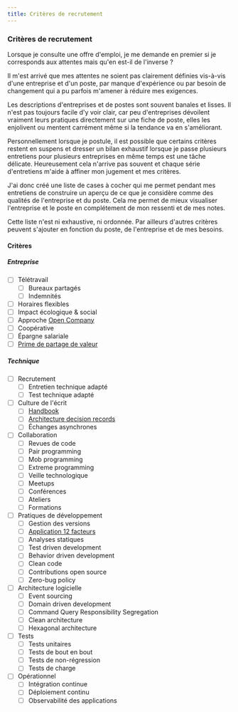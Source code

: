 ```yaml
---
title: Critères de recrutement
---
```

### Critères de recrutement

Lorsque je consulte une offre d'emploi, je me demande en premier si je corresponds 
aux attentes mais qu'en est-il de l'inverse ?

Il m'est arrivé que mes attentes ne soient pas clairement définies vis-à-vis 
d'une entreprise et d'un poste, par manque d'expérience ou par besoin 
de changement qui a pu parfois m'amener à réduire mes exigences.

Les descriptions d'entreprises et de postes sont souvent banales et lisses. 
Il n'est pas toujours facile d'y voir clair, car peu d'entreprises dévoilent vraiment 
leurs pratiques directement sur une fiche de poste, elles les enjolivent ou mentent carrément
 même si la tendance va en s'améliorant.

Personnellement lorsque je postule, il est possible que certains critères restent en suspens
et dresser un bilan exhaustif lorsque je passe plusieurs entretiens pour plusieurs
 entreprises en même temps est une tâche délicate. Heureusement cela n'arrive pas souvent
et chaque série d'entretiens m'aide à affiner mon jugement et mes critères.

J'ai donc créé une liste de cases à cocher qui me permet pendant mes entretiens de 
construire un aperçu de ce que je considère comme des qualités de l'entreprise 
et du poste. Cela me permet de mieux visualiser l'entreprise et le poste en complétement 
de mon ressenti et de mes notes.

Cette liste n'est ni exhaustive, ni ordonnée. Par ailleurs d'autres critères peuvent s'ajouter en 
fonction du poste, de l'entreprise et de mes besoins.

#### Critères

##### Entreprise

 - [ ] Télétravail
    - [ ] Bureaux partagés
    - [ ] Indemnités
 - [ ] Horaires flexibles
 - [ ] Impact écologique & social
 - [ ] Approche [Open Company](https://www.opencompany.org/)
 - [ ] Coopérative
 - [ ] Épargne salariale
 - [ ] [Prime de partage de valeur](https://www.service-public.fr/particuliers/vosdroits/F35235)

##### Technique

- [ ] Recrutement
    - [ ] Entretien technique adapté
    - [ ] Test technique adapté
- [ ] Culture de l'écrit
    - [ ] [Handbook](https://about.gitlab.com/handbook/)
    - [ ] [Architecture decision records](https://adr.github.io/)
    - [ ] Échanges asynchrones
- [ ] Collaboration
    - [ ] Revues de code
    - [ ] Pair programming
    - [ ] Mob programming
    - [ ] Extreme programming
    - [ ] Veille technologique
    - [ ] Meetups
    - [ ] Conférences
    - [ ] Ateliers
    - [ ] Formations
- [ ] Pratiques de développement
    - [ ] Gestion des versions
    - [ ] [Application 12 facteurs](https://12factor.net/fr/)
    - [ ] Analyses statiques
    - [ ] Test driven development
    - [ ] Behavior driven development
    - [ ] Clean code
    - [ ] Contributions open source
    - [ ] Zero-bug policy
- [ ] Architecture logicielle
    - [ ] Event sourcing
    - [ ] Domain driven development
    - [ ] Command Query Responsibility Segregation
    - [ ] Clean architecture
    - [ ] Hexagonal architecture
- [ ] Tests
    - [ ] Tests unitaires
    - [ ] Tests de bout en bout
    - [ ] Tests de non-régression
    - [ ] Tests de charge
- [ ] Opérationnel
    - [ ] Intégration continue
    - [ ] Déploiement continu
    - [ ] Observabilité des applications
